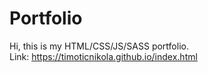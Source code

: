 # Portfolio

Hi, this is my HTML/CSS/JS/SASS portfolio.
<br/>
Link: https://timoticnikola.github.io/index.html
